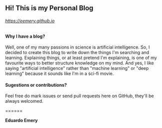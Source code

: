 ## Hi! This is my Personal Blog
###### https://eemery.github.io

#### Why I have a blog?
Well, one of my many passions in science is artificial intelligence. So, I decided to create this blog to write down the things I'm searching and learning. Explaining things, or at least pretend I'm explaining, is one of my favourite ways to better structure knowledge on my mind. And yes, I like saying "artificial intelligence" rather than "machine learning" or "deep learning" because it sounds like I'm in a sci-fi movie.

#### Sugestions or contributions?
Feel free do mark issues or send pull requests here on GitHub, they'll be always welcomed.

======

**Eduardo Emery**
